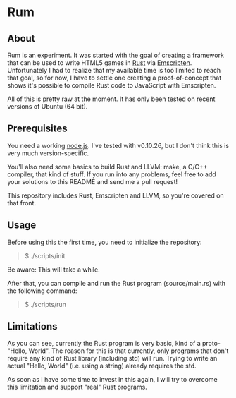 # Rum

## About

Rum is an experiment. It was started with the goal of creating a framework that
can be used to write HTML5 games in [Rust](http://rust-lang.org) via
[Emscripten](http://emscripten.org). Unfortunately I had to realize that my
available time is too limited to reach that goal, so for now, I have to settle
one creating a proof-of-concept that shows it's possible to compile Rust code
to JavaScript with Emscripten.

All of this is pretty raw at the moment. It has only been tested on recent
versions of Ubuntu (64 bit).


## Prerequisites

You need a working [node.js](http://nodejs.org). I've tested with v0.10.26, but
I don't think this is very much version-specific.

You'll also need some basics to build Rust and LLVM: make, a C/C++ compiler,
that kind of stuff. If you run into any problems, feel free to add your
solutions to this README and send me a pull request!

This repository includes Rust, Emscripten and LLVM, so you're covered on that
front.


## Usage

Before using this the first time, you need to initialize the repository:

> $ ./scripts/init

Be aware: This will take a while.

After that, you can compile and run the Rust program (source/main.rs) with the
following command:

> $ ./scripts/run


## Limitations

As you can see, currently the Rust program is very basic, kind of a
proto-"Hello, World". The reason for this is that currently, only programs that
don't require any kind of Rust library (including std) will run. Trying to write
an actual "Hello, World" (i.e. using a string) already requires the std.

As soon as I have some time to invest in this again, I will try to overcome this
limitation and support "real" Rust programs.
